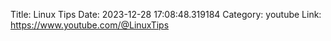 Title: Linux Tips
Date: 2023-12-28 17:08:48.319184
Category: youtube
Link: https://www.youtube.com/@LinuxTips
